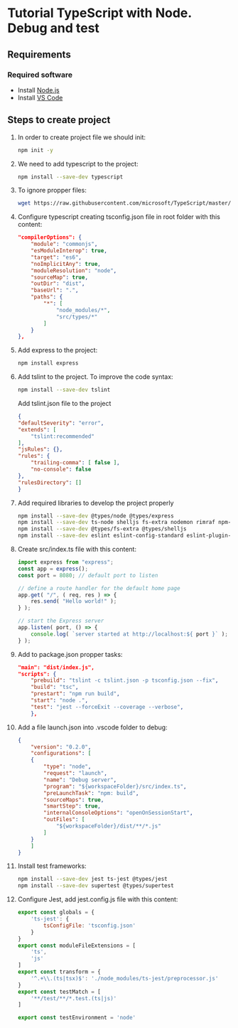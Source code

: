 # Tutorial TypeScript with Node. Debug and test

## Requirements

### Required software

- Install [Node.js](https://nodejs.org/en/)
- Install [VS Code](https://code.visualstudio.com/)

## Steps to create project

1. In order to create project file we should init:

    ```bash
    npm init -y
    ```

2. We need to add typescript to the project:

    ```bash
    npm install --save-dev typescript
    ```

3. To ignore propper files:

    ```bash
    wget https://raw.githubusercontent.com/microsoft/TypeScript/master/.gitignore
    ```

4. Configure typescript creating tsconfig.json file in root folder with this content:

    ```json
    "compilerOptions": {
        "module": "commonjs",
        "esModuleInterop": true,
        "target": "es6",
        "noImplicitAny": true,
        "moduleResolution": "node",
        "sourceMap": true,
        "outDir": "dist",
        "baseUrl": ".",
        "paths": {
            "*": [
                "node_modules/*",
                "src/types/*"
            ]
        }
    },
    ```

5. Add express to the project:

    ```bash
    npm install express
    ```

6. Add tslint to the project. To improve the code syntax:

    ```bash
    npm install --save-dev tslint
    ```

    Add tslint.json file to the project

    ```json
    {
    "defaultSeverity": "error",
    "extends": [
        "tslint:recommended"
    ],
    "jsRules": {},
    "rules": {
        "trailing-comma": [ false ],
        "no-console": false
    },
    "rulesDirectory": []
    }
    ```

7. Add required libraries to develop the project properly

    ```bash
    npm install --save-dev @types/node @types/express
    npm install --save-dev ts-node shelljs fs-extra nodemon rimraf npm-run-all
    npm install --save-dev @types/fs-extra @types/shelljs
    npm install --save-dev eslint eslint-config-standard eslint-plugin-import eslint-plugin-node eslint-plugin-promise eslint-plugin-standard
    ```

8. Create src/index.ts file with this content:

    ```typescript
    import express from "express";
    const app = express();
    const port = 8080; // default port to listen

    // define a route handler for the default home page
    app.get( "/", ( req, res ) => {
        res.send( "Hello world!" );
    } );

    // start the Express server
    app.listen( port, () => {
        console.log( `server started at http://localhost:${ port }` );
    } );
    ```

9. Add to package.json propper tasks:

    ```json
    "main": "dist/index.js",
    "scripts": {
        "prebuild": "tslint -c tslint.json -p tsconfig.json --fix",
        "build": "tsc",
        "prestart": "npm run build",
        "start": "node .",
        "test": "jest --forceExit --coverage --verbose",
        },
    ```

10. Add a file launch.json into .vscode folder to debug:

    ```json
    {
        "version": "0.2.0",
        "configurations": [
        {
            "type": "node",
            "request": "launch",
            "name": "Debug server",
            "program": "${workspaceFolder}/src/index.ts",
            "preLaunchTask": "npm: build",
            "sourceMaps": true,
            "smartStep": true,
            "internalConsoleOptions": "openOnSessionStart",
            "outFiles": [
                "${workspaceFolder}/dist/**/*.js"
            ]
        }
        ]
    }
    ```

11. Install test frameworks:

    ```bash
    npm install --save-dev jest ts-jest @types/jest
    npm install --save-dev supertest @types/supertest
    ```

12. Configure Jest, add jest.config.js file with this content:

    ```javascript
    export const globals = {
        'ts-jest': {
            tsConfigFile: 'tsconfig.json'
        }
    }
    export const moduleFileExtensions = [
        'ts',
        'js'
    ]
    export const transform = {
        '^.+\\.(ts|tsx)$': './node_modules/ts-jest/preprocessor.js'
    }
    export const testMatch = [
        '**/test/**/*.test.(ts|js)'
    ]

    export const testEnvironment = 'node'
    ```
